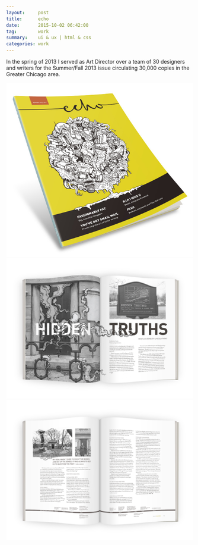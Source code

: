 ```yaml
---
layout:     post
title:      echo
date:       2015-10-02 06:42:00
tag:		work
summary:    ui & ux | html & css
categories: work
---
```

In the spring of 2013 I served as Art Director over a team of 30 designers and writers for the Summer/Fall 2013 issue circulating 30,000 copies in the Greater Chicago area.

![cover](/images/echocover.jpg)
_![page 1](/images/hiddentruths1.jpg)_
_![page 2](/images/hiddentruths2.jpg)_

